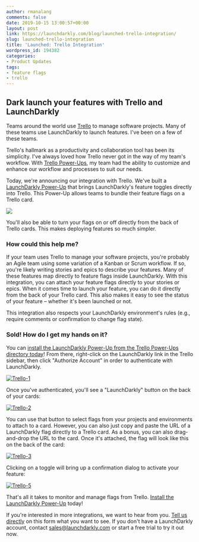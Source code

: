 ```yaml
---
author: rmanalang
comments: false
date: 2019-10-15 13:00:57+00:00
layout: post
link: https://launchdarkly.com/blog/launched-trello-integration/
slug: launched-trello-integration
title: 'Launched: Trello Integration'
wordpress_id: 194382
categories:
- Product Updates
tags:
- feature flags
- trello
---
```


## Dark launch your features with Trello and LaunchDarkly


Teams around the world use [Trello](https://trello.com/) to manage software projects. Many of these teams use LaunchDarkly to launch features. I've been on a few of these teams.

Trello's hallmark as a productivity and collaboration tool has been its simplicity. I've always loved how Trello never got in the way of my team's workflow. With [Trello Power-Ups](https://trello.com/power-ups), my team had the ability to customize and enhance our workflow and processes to suit our needs.

Today, we're announcing our integration with Trello. We've built a [LaunchDarkly Power-Up](https://trello.com/power-ups/5d795c43ef5f7d1dc307da46) that brings LaunchDarkly's feature toggles directly into Trello. This Power-Up allows teams to bundle their feature flags on a Trello card.

![](https://blog.launchdarkly.com/wp-content/uploads/2019/10/ld-trello.gif)

You'll also be able to turn your flags on or off directly from the back of Trello cards. This makes deploying features so much simpler.


### How could this help me?


If your team uses Trello to manage your software projects, you're probably an Agile team using some variation of a Kanban or Scrum workflow. If so, you're likely writing stories and epics to describe your features. Many of these features map directly to feature flags inside LaunchDarkly. With this integration, you can attach your feature flags directly to your stories or epics. When it comes time to launch your feature, you can do it directly from the back of your Trello card. This also makes it easy to see the status of your feature – whether it's been launched or not.

This integration also respects your LaunchDarkly environment's rules (e.g., require comments or confirmation to change flag state).


### Sold! How do I get my hands on it?


You can [install the LaunchDarkly Power-Up from the Trello Power-Ups directory today](https://trello.com/power-ups/5d795c43ef5f7d1dc307da46)! From there, right-click on the LaunchDarkly link in the Trello sidebar, then click "Authorize Account" in order to authenticate with LaunchDarkly.

[![Trello-1](https://blog.launchdarkly.com/wp-content/uploads/2019/10/image2019-10-9_9-22-32-300x250.png)](https://blog.launchdarkly.com/wp-content/uploads/2019/10/image2019-10-9_9-22-32.png)

Once you've authenticated, you'll see a "LaunchDarkly" button on the back of your cards:

[![Trello-2](https://blog.launchdarkly.com/wp-content/uploads/2019/10/image2019-10-9_9-24-2-300x115.png)](https://blog.launchdarkly.com/wp-content/uploads/2019/10/image2019-10-9_9-24-2.png)

You can use that button to select flags from your projects and environments to attach to a card. However, you can also just copy and paste the URL of a LaunchDarkly flag directly to a Trello card. As a bonus, you can also drag-and-drop the URL to the card. Once it's attached, the flag will look like this on the back of the card:

[![Trello-3](https://blog.launchdarkly.com/wp-content/uploads/2019/10/image2019-10-9_9-27-48-1024x986.png)](https://blog.launchdarkly.com/wp-content/uploads/2019/10/image2019-10-9_9-27-48.png)

Clicking on a toggle will bring up a confirmation dialog to activate your feature:

[![Trello-5](https://blog.launchdarkly.com/wp-content/uploads/2019/10/image2019-10-9_9-28-39-1024x428.png)](https://blog.launchdarkly.com/wp-content/uploads/2019/10/image2019-10-9_9-28-39.png)

That's all it takes to monitor and manage flags from Trello. [Install the LaunchDarkly Power-Up](https://trello.com/power-ups/5d795c43ef5f7d1dc307da46) today!

If you're interested in more integrations, we want to hear from you. [Tell us directly](https://airtable.com/shrpIQHdxCcXbzSGK) on this form what you want to see. If you don't have a LaunchDarkly account, contact [sales@launchdarkly.com](mailto:sales@launchdarkly.com) or start a free trial to try it out now.
